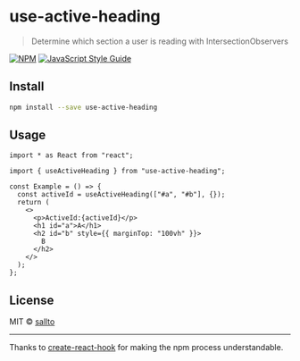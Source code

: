 # use-active-heading

> Determine which section a user is reading with IntersectionObservers

[![NPM](https://img.shields.io/npm/v/use-active-heading.svg)](https://www.npmjs.com/package/use-active-heading) [![JavaScript Style Guide](https://img.shields.io/badge/code_style-standard-brightgreen.svg)](https://standardjs.com)

## Install

```bash
npm install --save use-active-heading
```

## Usage

```tsx
import * as React from "react";

import { useActiveHeading } from "use-active-heading";

const Example = () => {
  const activeId = useActiveHeading(["#a", "#b"], {});
  return (
    <>
      <p>ActiveId:{activeId}</p>
      <h1 id="a">A</h1>
      <h2 id="b" style={{ marginTop: "100vh" }}>
        B
      </h2>
    </>
  );
};
```

## License

MIT © [sallto](https://github.com/sallto)

---

Thanks to [create-react-hook](https://github.com/hermanya/create-react-hook) for making the npm process understandable.

